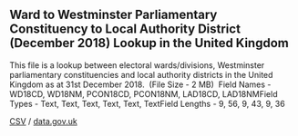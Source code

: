 ## Ward to Westminster Parliamentary Constituency to Local Authority District (December 2018) Lookup in the United Kingdom

This file is a lookup between electoral wards/divisions, Westminster parliamentary constituencies and local authority districts in the United Kingdom as at 31st December 2018.  (File Size - 2 MB)  Field Names - WD18CD, WD18NM, PCON18CD, PCON18NM, LAD18CD, LAD18NMField Types - Text, Text, Text, Text, Text, TextField Lengths - 9, 56, 9, 43, 9, 36

[CSV](csv/154.csv) / [data.gov.uk](https://data.gov.uk/dataset/a4f260f2-bfe8-4af7-84b2-c345dd4c7090/ward-to-westminster-parliamentary-constituency-to-local-authority-district-december-2018-lookup-in-the-united-kingdom)

